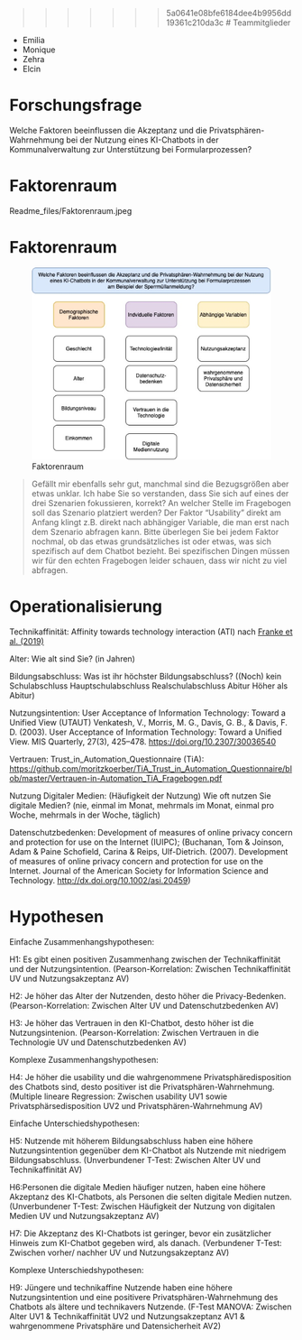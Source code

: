 > > > > > > > 5a0641e08bfe6184dee4b9956dd19361c210da3c \# Teammitglieder

-   Emilia
-   Monique
-   Zehra
-   Elcin

# Forschungsfrage

Welche Faktoren beeinflussen die Akzeptanz und die
Privatsphären-Wahrnehmung bei der Nutzung eines KI-Chatbots in der
Kommunalverwaltung zur Unterstützung bei Formularprozessen?

# Faktorenraum

Readme\_files/Faktorenraum.jpeg

# Faktorenraum

<figure>
<img src="images/Faktorenraum.jpeg" alt="Faktorenraum" />
<figcaption aria-hidden="true">Faktorenraum</figcaption>
</figure>

> Gefällt mir ebenfalls sehr gut, manchmal sind die Bezugsgrößen aber
> etwas unklar. Ich habe Sie so verstanden, dass Sie sich auf eines der
> drei Szenarien fokussieren, korrekt? An welcher Stelle im Fragebogen
> soll das Szenario platziert werden? Der Faktor “Usability” direkt am
> Anfang klingt z.B. direkt nach abhängiger Variable, die man erst nach
> dem Szenario abfragen kann. Bitte überlegen Sie bei jedem Faktor
> nochmal, ob das etwas grundsätzliches ist oder etwas, was sich
> spezifisch auf dem Chatbot bezieht. Bei spezifischen Dingen müssen wir
> für den echten Fragebogen leider schauen, dass wir nicht zu viel
> abfragen.

# Operationalisierung

Technikaffinität: Affinity towards technology interaction (ATI) nach
[Franke et
al. (2019)](10.1080/10447318.2018.1456150 "Franke, T., Attig, C., & Wessel, D. (2019). A Personal Resource for Technology Interaction: Development and Validation of the Affinity for Technology Interaction (ATI) Scale. International Journal of Human–Computer Interaction, 35(6), 456-467, DOI: 10.1080/10447318.2018.1456150")

Alter: Wie alt sind Sie? (in Jahren)

Bildungsabschluss: Was ist ihr höchster Bildungsabschluss? ((Noch) kein
Schulabschluss Hauptschulabschluss Realschulabschluss Abitur Höher als
Abitur)

Nutzungsintention: User Acceptance of Information Technology: Toward a
Unified View (UTAUT) Venkatesh, V., Morris, M. G., Davis, G. B., &
Davis, F. D. (2003). User Acceptance of Information Technology: Toward a
Unified View. MIS Quarterly, 27(3), 425–478.
<https://doi.org/10.2307/30036540>

Vertrauen: Trust\_in\_Automation\_Questionnaire (TiA):
<https://github.com/moritzkoerber/TiA_Trust_in_Automation_Questionnaire/blob/master/Vertrauen-in-Automation_TiA_Fragebogen.pdf>

Nutzung Digitaler Medien: (Häufigkeit der Nutzung) Wie oft nutzen Sie
digitale Medien? (nie, einmal im Monat, mehrmals im Monat, einmal pro
Woche, mehrmals in der Woche, täglich)

Datenschutzbedenken: Development of measures of online privacy concern
and protection for use on the Internet (IUIPC); (Buchanan, Tom &
Joinson, Adam & Paine Schofield, Carina & Reips, Ulf-Dietrich. (2007).
Development of measures of online privacy concern and protection for use
on the Internet. Journal of the American Society for Information Science
and Technology. <http://dx.doi.org/10.1002/asi.20459>)

# Hypothesen

Einfache Zusammenhangshypothesen:

H1: Es gibt einen positiven Zusammenhang zwischen der Technikaffinität
und der Nutzungsintention. (Pearson-Korrelation: Zwischen
Technikaffinität UV und Nutzungsakzeptanz AV)

H2: Je höher das Alter der Nutzenden, desto höher die Privacy-Bedenken.
(Pearson-Korrelation: Zwischen Alter UV und Datenschutzbedenken AV)

H3: Je höher das Vertrauen in den KI-Chatbot, desto höher ist die
Nutzungsintenion. (Pearson-Korrelation: Zwischen Vertrauen in die
Technologie UV und Datenschutzbedenken AV)

Komplexe Zusammenhangshypothesen:

H4: Je höher die usability und die wahrgenommene Privatsphäredisposition des
Chatbots sind, desto positiver ist die Privatsphären-Wahrnehmung.
(Multiple lineare Regression: Zwischen usability UV1 sowie
Privatsphärsedisposition UV2 und Privatsphären-Wahrnehmung AV)

Einfache Unterschiedshypothesen:

H5: Nutzende mit höherem Bildungsabschluss haben eine höhere
Nutzungsintention gegenüber dem KI-Chatbot als Nutzende mit niedrigem
Bildungsabschluss. (Unverbundener T-Test: Zwischen Alter UV und
Technikaffinität AV)

H6:Personen die digitale Medien häufiger nutzen, haben eine höhere
Akzeptanz des KI-Chatbots, als Personen die selten digitale Medien
nutzen. (Unverbundener T-Test: Zwischen Häufigkeit der Nutzung von
digitalen Medien UV und Nutzungsakzeptanz AV)

H7: Die Akzeptanz des KI-Chatbots ist geringer, bevor ein zusätzlicher
Hinweis zum KI-Chatbot gegeben wird, als danach. (Verbundener T-Test:
Zwischen vorher/ nachher UV und Nutzungsakzeptanz AV)

Komplexe Unterschiedshypothesen:

H9: Jüngere und technikaffine Nutzende haben eine höhere
Nutzungsintention und eine positivere Privatsphären-Wahrnehmung des
Chatbots als ältere und technikavers Nutzende. (F-Test MANOVA: Zwischen
Alter UV1 & Technikaffinität UV2 und Nutzungsakzeptanz AV1 &
wahrgenommene Privatsphäre und Datensicherheit AV2)
